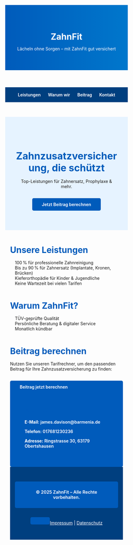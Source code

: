 <!DOCTYPE html>
<html lang="de">
<head>
  <meta charset="UTF-8" />
  <meta name="viewport" content="width=device-width, initial-scale=1.0"/>
  <title>ZahnFit – Ihre Zahnzusatzversicherung</title>
  <link href="https://fonts.googleapis.com/css2?family=Inter:wght@400;600&display=swap" rel="stylesheet" />
  <style>
    * {
      box-sizing: border-box;
      margin: 0;
      padding: 0;
    }

    body {
      font-family: 'Inter', sans-serif;
      line-height: 1.6;
      background-color: #f8fbff;
      color: #333;
    }

    header {
      background: linear-gradient(to right, #005bbb, #0077cc);
      color: white;
      padding: 3rem 1rem;
      text-align: center;
    }

    nav {
      background: #003f7f;
      display: flex;
      justify-content: center;
      flex-wrap: wrap;
      gap: 1.5rem;
      padding: 1rem;
    }

    nav a {
      color: white;
      text-decoration: none;
      font-weight: 600;
    }

    .hero {
      background: #e6f3ff;
      text-align: center;
      padding: 4rem 2rem;
    }

    .hero h2 {
      font-size: 2rem;
      margin-bottom: 1rem;
    }

    .cta {
      background: #005bbb;
      color: white;
      padding: 0.75rem 2rem;
      border: none;
      border-radius: 5px;
      text-decoration: none;
      font-weight: 600;
      margin-top: 1rem;
      display: inline-block;
    }

    section {
      max-width: 960px;
      margin: 3rem auto;
      padding: 0 1rem;
    }

    section h2 {
      color: #005bbb;
      margin-bottom: 1rem;
      font-size: 1.75rem;
    }

    ul {
      list-style: none;
      padding-left: 1rem;
    }

    ul li::before {
      content: '✔';
      color: #0077cc;
      font-weight: bold;
      margin-right: 0.5rem;
    }

    footer {
      background: #003f7f;
      color: white;
      text-align: center;
      padding: 2rem 1rem;
      font-size: 0.9rem;
    }

    footer a {
      color: white;
      text-decoration: underline;
    }

    @media (max-width: 600px) {
      .hero h2 {
        font-size: 1.5rem;
      }

      nav {
        flex-direction: column;
        align-items: center;
      }
    }
  </style>
</head>
<body>

  <header>
    <h1>ZahnFit</h1>
    <p>Lächeln ohne Sorgen – mit ZahnFit gut versichert</p>
  </header>

  <nav>
    <a href="#leistungen">Leistungen</a>
    <a href="#warum">Warum wir</a>
    <a href="#rechner">Beitrag</a>
    <a href="#kontakt">Kontakt</a>
  </nav>

  <section class="hero">
    <h2>Zahnzusatzversicherung, die schützt</h2>
    <p>Top-Leistungen für Zahnersatz, Prophylaxe & mehr.</p>
    <a href="#rechner" class="cta">Jetzt Beitrag berechnen</a>
  </section>

  <section id="leistungen">
    <h2>Unsere Leistungen</h2>
    <ul>
      <li>100 % für professionelle Zahnreinigung</li>
      <li>Bis zu 90 % für Zahnersatz (Implantate, Kronen, Brücken)</li>
      <li>Kieferorthopädie für Kinder & Jugendliche</li>
      <li>Keine Wartezeit bei vielen Tarifen</li>
    </ul>
  </section>

  <section id="warum">
    <h2>Warum ZahnFit?</h2>
    <ul>
      <li>TÜV-geprüfte Qualität</li>
      <li>Persönliche Beratung & digitaler Service</li>
      <li>Monatlich kündbar</li>
    </ul>
  </section>


  <section id="rechner">
  <h2>Beitrag berechnen</h2>
  <p>Nutzen Sie unseren Tarifrechner, um den passenden Beitrag für Ihre Zahnzusatzversicherung zu finden:</p>
  <a href="https://ssl.barmenia.de/online-versichern/#/zahnversicherung/Beitrag?prd=Ausgezeichnete%2BZahnzusatzversicherung%2B&produkt=67015&sparte=BK&oabezeichnung=zahnversicherung&pid=Zahnversicherung&dom=www.barmenia.de&p0=234003&adm=00751651&em=james.davison&referrer=https:%2F%2Fwww.barmenia.de%2Fdeu%2Fbde_privat%2Fbde_produkte_privat%2Fbde_gesundheit%2Fzusatzversicherungen%2Fzahn%2Fuebersicht.xhtml" 
     class="cta" target="_blank" rel="noopener noreferrer">
    Beitrag jetzt berechnen

  <section id="kontakt">
    <h2>Kontakt</h2>
    <p><strong>E-Mail:</strong> james.davison@barmenia.de</p>
    <p><strong>Telefon:</strong> 017681230236</p>
    <p><strong>Adresse:</strong> Ringstrasse 30, 63179 Obertshausen</p>
  </section>

  <footer>
    <p>&copy; 2025 ZahnFit – Alle Rechte vorbehalten.</p>
    <p><a href="#">Impressum</a> | <a href="#">Datenschutz</a></p>
  </footer>

</body>
</html>
